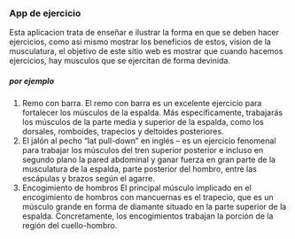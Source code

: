 ### App de ejercicio


Esta aplicacion trata de enseñar e ilustrar la forma en que se deben hacer ejercicios, como asi mismo mostrar los beneficios de estos, vision de la musculatura, el objetivo de este sitio web es mostrar que cuando hacemos ejercicios, hay musculos que se ejercitan de forma devinida.

##### por ejemplo

1.  Remo con barra.
El remo con barra es un excelente ejercicio para fortalecer los músculos de la espalda. Más específicamente, trabajarás los músculos de la parte media y superior de la espalda, como los dorsales, romboides, trapecios y deltoides posteriores.
2. El jalón al pecho
 “lat pull-down” en inglés – es un ejercicio fenomenal para trabajar los músculos del tren superior posterior e incluso en segundo plano la pared abdominal y ganar fuerza en gran parte de la musculatura de la espalda, parte posterior del hombro, entre las escápulas y brazos según el agarre.
3. Encogimiento de hombros
   El principal músculo implicado en el encogimiento de hombros con mancuernas es el trapecio, que es un músculo grande en forma de diamante situado en la parte superior de la espalda. Concretamente, los encogimientos trabajan la porción de la región del cuello-hombro.
   
